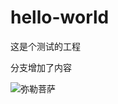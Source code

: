 # hello-world

这是个测试的工程

分支增加了内容

![弥勒菩萨](https://b-ssl.duitang.com/uploads/item/201208/20/20120820224902_nQYYX.jpeg)
